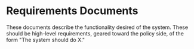 # Requirements Documents

These documents describe the functionality desired of the system.  These should be high-level requirements, geared toward the policy side, of the form "The system should do X."

